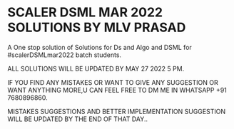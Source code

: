 # SCALER DSML MAR 2022 SOLUTIONS BY MLV PRASAD
A One stop solution of Solutions for Ds and Algo and DSML for #scalerDSMLmar2022 batch students.

ALL SOLUTIONS WILL BE UPDATED  BY  MAY 27 2022 5 PM.


IF YOU FIND ANY MISTAKES OR WANT TO GIVE ANY SUGGESTION OR WANT ANYTHING MORE,U CAN FEEL FREE TO DM ME IN WHATSAPP +91 7680896860.


MISTAKES SUGGESTIONS AND BETTER IMPLEMENTATION SUGGESTION  WILL BE UPDATED BY THE END OF THAT DAY..

